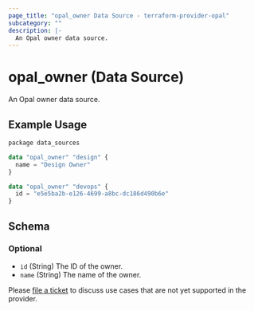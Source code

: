 ```yaml
---
page_title: "opal_owner Data Source - terraform-provider-opal"
subcategory: ""
description: |-
  An Opal owner data source.
---
```


# opal_owner (Data Source)

An Opal owner data source.

## Example Usage

```terraform
package data_sources

data "opal_owner" "design" {
  name = "Design Owner"
}

data "opal_owner" "devops" {
  id = "e5e5ba2b-e126-4699-a8bc-dc186d490b6e"
}
```

<!-- schema generated by tfplugindocs -->
## Schema

### Optional

- `id` (String) The ID of the owner.
- `name` (String) The name of the owner.

Please [file a ticket](https://github.com/opalsecurity/terraform-provider-opal/issues) to discuss use cases that are not yet supported in the provider.
